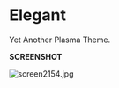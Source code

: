 # Elegant
Yet Another Plasma Theme.

<b>SCREENSHOT</b>

<img src="https://cdn.scrot.moe/images/2018/06/07/screen2154.jpg" alt="screen2154.jpg" border="0" />
